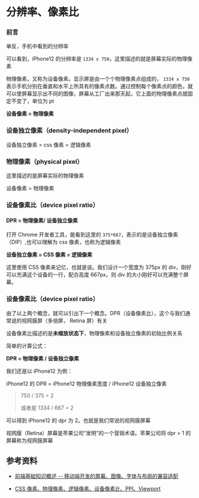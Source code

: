 # 分辨率、像素比

### 前言

单反，手机中看到的分辨率

可以看到，iPhone12 的分辨率是 `1334 x 750`，这里描述的就是屏幕实际的物理像素

物理像素，又称为设备像素。显示屏是由一个个物理像素点组成的， `1334 x 750` 表示手机分别在垂直和水平上所具有的像素点数。通过控制每个像素点的颜色，就可以使屏幕显示出不同的图像，屏幕从工厂出来那天起，它上面的物理像素点就固定不变了，单位为 pt

**设备像素 = 物理像素**

### 设备独立像素（density-independent pixel）

设备独立像素 = css 像素 = 逻辑像素

### 物理像素（physical pixel）

这里描述的是屏幕实际的物理像素

设备像素 = 物理像素

### 设备像素比（device pixel ratio）

#### DPR = 物理像素/ 设备独立像素

打开 Chrome 开发者工具，能看到这里的 `375*667`，表示的是设备独立像素（DIP）,也可以理解为 css 像素，也称为逻辑像素

**设备独立像素 = CSS 像素 = 逻辑像素**

这里使用 CSS 像素来记忆，也就是说。我们设计一个宽度为 375px 的 div，刚好可以充满这个设备的一行，配合高度 667px，则 div 的大小刚好可以充满整个屏幕。

### 设备像素比（device pixel ratio）

由了以上两个概念，就可以引出下一个概念。DPR（设备像素比），这个与我们通常说的视网膜屏（多倍屏， Retina 屏）有关

设备像素比描述的是**未缩放状态下**，物理像素和设备独立像素的初始比例关系

简单的计算公式：

**DPR = 物理像素 / 设备独立像素**

我们还是以 iPhone12 为例：

iPhone12 的 DPR = iPhone12 物理像素宽度 / iPhone12 设备独立像素

> 750 / 375 = 2
>
> 或者是 1334 / 667 = 2

可以得到 iPhone12 的 dpr 为 2。也就是我们常说的视网膜屏幕

视网膜（Retina）屏幕是苹果公司“发明”的一个营销术语。苹果公司将 dpr > 1 的屏幕称为视网膜屏幕

## 参考资料

-   [前端基础知识概述 -- 移动端开发的屏幕、图像、字体与布局的兼容适配](https://github.com/chokcoco/cnblogsArticle/issues/25)

-   [CSS 像素、物理像素、逻辑像素、设备像素比、PPI、Viewport](https://github.com/jawil/blog/issues/21)
